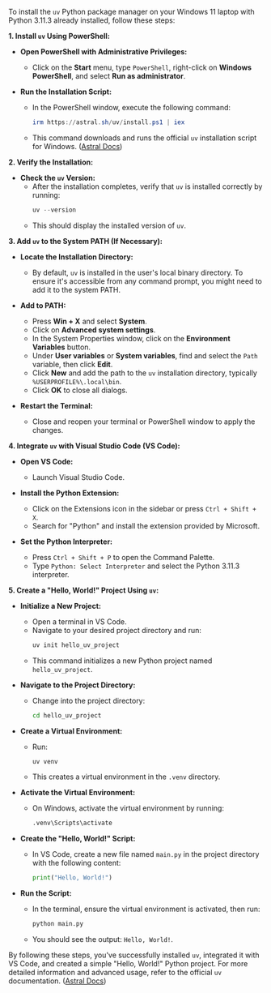 To install the `uv` Python package manager on your Windows 11 laptop with Python 3.11.3 already installed, follow these steps:

**1. Install `uv` Using PowerShell:**

- **Open PowerShell with Administrative Privileges:**
  - Click on the **Start** menu, type `PowerShell`, right-click on **Windows PowerShell**, and select **Run as administrator**.

- **Run the Installation Script:**
  - In the PowerShell window, execute the following command:
    ```powershell
    irm https://astral.sh/uv/install.ps1 | iex
    ```
  - This command downloads and runs the official `uv` installation script for Windows. ([Astral Docs](https://docs.astral.sh/uv/getting-started/installation/?utm_source=chatgpt.com))

**2. Verify the Installation:**

- **Check the `uv` Version:**
  - After the installation completes, verify that `uv` is installed correctly by running:
    ```powershell
    uv --version
    ```
  - This should display the installed version of `uv`.

**3. Add `uv` to the System PATH (If Necessary):**

- **Locate the Installation Directory:**
  - By default, `uv` is installed in the user's local binary directory. To ensure it's accessible from any command prompt, you might need to add it to the system PATH.

- **Add to PATH:**
  - Press **Win + X** and select **System**.
  - Click on **Advanced system settings**.
  - In the System Properties window, click on the **Environment Variables** button.
  - Under **User variables** or **System variables**, find and select the `Path` variable, then click **Edit**.
  - Click **New** and add the path to the `uv` installation directory, typically `%USERPROFILE%\.local\bin`.
  - Click **OK** to close all dialogs.

- **Restart the Terminal:**
  - Close and reopen your terminal or PowerShell window to apply the changes.

**4. Integrate `uv` with Visual Studio Code (VS Code):**

- **Open VS Code:**
  - Launch Visual Studio Code.

- **Install the Python Extension:**
  - Click on the Extensions icon in the sidebar or press `Ctrl + Shift + X`.
  - Search for "Python" and install the extension provided by Microsoft.

- **Set the Python Interpreter:**
  - Press `Ctrl + Shift + P` to open the Command Palette.
  - Type `Python: Select Interpreter` and select the Python 3.11.3 interpreter.

**5. Create a "Hello, World!" Project Using `uv`:**

- **Initialize a New Project:**
  - Open a terminal in VS Code.
  - Navigate to your desired project directory and run:
    ```bash
    uv init hello_uv_project
    ```
  - This command initializes a new Python project named `hello_uv_project`.

- **Navigate to the Project Directory:**
  - Change into the project directory:
    ```bash
    cd hello_uv_project
    ```

- **Create a Virtual Environment:**
  - Run:
    ```bash
    uv venv
    ```
  - This creates a virtual environment in the `.venv` directory.

- **Activate the Virtual Environment:**
  - On Windows, activate the virtual environment by running:
    ```bash
    .venv\Scripts\activate
    ```

- **Create the "Hello, World!" Script:**
  - In VS Code, create a new file named `main.py` in the project directory with the following content:
    ```python
    print("Hello, World!")
    ```

- **Run the Script:**
  - In the terminal, ensure the virtual environment is activated, then run:
    ```bash
    python main.py
    ```
  - You should see the output: `Hello, World!`.

By following these steps, you've successfully installed `uv`, integrated it with VS Code, and created a simple "Hello, World!" Python project. For more detailed information and advanced usage, refer to the official `uv` documentation. ([Astral Docs](https://docs.astral.sh/uv/?utm_source=chatgpt.com)) 
